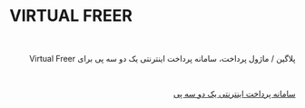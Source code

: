 # VIRTUAL FREER
<br>
<p dir="rtl">
پلاگین / ماژول پرداخت، سامانه پرداخت اینترنتی یک دو سه پی برای Virtual Freer
</p>
<br>
<p dir="rtl">
<a href="https://123pay.ir">سامانه پرداخت اینترنتی یک دو سه پی</a>
</p>
